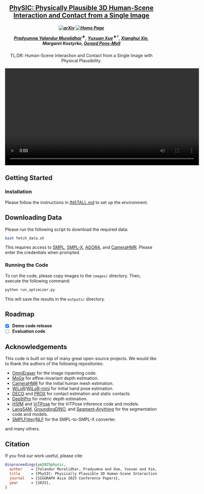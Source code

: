 <h2 align="center">
  <a href="https://yuxuan-xue.com/physic/">PhySIC: Physically Plausible 3D Human-Scene Interaction and Contact from a Single Image</a>
</h2>

<h5 align="center">

[![arXiv](https://img.shields.io/badge/Arxiv-2510.06219-b31b1b.svg?logo=arXiv)]() 
[![Home Page](https://img.shields.io/badge/Project-Website-C27185.svg)](https://yuxuan-xue.com/physic/) 

[Pradyumna Yalandur Muralidhar](https://pradyumanym.github.io/)<sup>★</sup>,
[Yuxuan Xue](https://yuxuan-xue.com/)<sup>★†</sup>,
[Xianghui Xie](https://virtualhumans.mpi-inf.mpg.de/people/Xie.html),
Margaret Kostyrko,
[Gerard Pons-Moll](https://virtualhumans.mpi-inf.mpg.de/)
</h5>

<div align="center">
TL;DR: Human-Scene Interaction and Contact from a Single Image with Physical Plausibility.
</div>
<br>

<div align="center">
    <video width="640" controls>
        <source src="https://yuxuan-xue.com/physic/static/videos/PhySICs_1360_vid.mp4" type="video/mp4">
        Your browser does not support the video tag.
    </video>
</div>

## Getting Started

### Installation
Please follow the instructions in [INSTALL.md](INSTALL.md) to set up the environment.

## Downloading Data
Please run the following script to download the required data:
```bash
bash fetch_data.sh
```

This requires access to [SMPL](https://smpl.is.tue.mpg.de/), [SMPL-X](https://smpl-x.is.tue.mpg.de/), [AGORA](https://agora.is.tue.mpg.de/), and [CameraHMR](https://camerahmr.is.tue.mpg.de/). Please enter the credentials when prompted.

### Running the Code
To run the code, please copy images to the `images/` directory. Then, execute the following command:
```bash
python run_optimizer.py
```
This will save the results in the `outputs/` directory.
 
## Roadmap

- [x] **Demo code release**
- [ ] **Evaluation code**

## Acknowledgements
This code is built on top of many great open-source projects. We would like to thank the authors of the following repositories:
- [OmniEraser](https://github.com/PRIS-CV/Omnieraser) for the image inpainting code.
- [MoGe](https://github.com/microsoft/MoGe) for affine-invariant depth estimation.
- [CameraHMR](https://github.com/pixelite1201/CameraHMR/) for the initial human mesh estimation.
- [WiLoR](https://github.com/rolpotamias/WiLoR)/[WiLoR-mini](https://github.com/warmshao/WiLoR-mini) for initial hand pose estimation.
- [DECO](https://github.com/sha2nkt/deco) and [PROX](https://github.com/mohamedhassanmus/prox) for contact estimation and static contacts.
- [DepthPro](https://github.com/apple/ml-depth-pro) for metric depth estimation.
- [HSfM](https://github.com/hongsukchoi/HSfM_RELEASE) and [ViTPose](https://github.com/ViTAE-Transformer/ViTPose) for the ViTPose inference code and models.
- [LangSAM](https://github.com/luca-medeiros/lang-segment-anything), [GroundingDINO](https://github.com/IDEA-Research/GroundingDINO), and [Segment-Anything](https://github.com/facebookresearch/segment-anything) for the segmentation code and models.
- [SMPLFitter](https://github.com/isarandi/smplfitter)/[NLF](https://github.com/isarandi/nlf) for the SMPL-to-SMPL-X converter.

and many others.

## Citation

If you find our work useful, please cite:

```bibtex
@inproceedings{ym2025physic,
  author    = {Yalandur Muralidhar, Pradyumna and Xue, Yuxuan and Xie, Xianghui and Kostyrko, Margaret and Pons-Moll, Gerard},
  title     = {PhySIC: Physically Plausible 3D Human-Scene Interaction and Contact from a Single Image},
  journal   = {SIGGRAPH Asia 2025 Conference Papers},
  year      = {2025},
}
```
